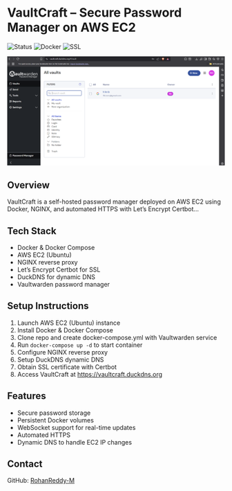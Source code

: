 # VaultCraft – Secure Password Manager on AWS EC2

![Status](https://img.shields.io/badge/Deployed-Live-success?style=flat-square&color=brightgreen)
![Docker](https://img.shields.io/badge/Docker-Containerized-blue?style=flat-square)
![SSL](https://img.shields.io/badge/HTTPS-Enabled-brightgreen?style=flat-square)

![VaultCraft Screenshot](screenshots/vaultcraft-ui.png) 

## Overview
VaultCraft is a self-hosted password manager deployed on AWS EC2 using Docker, NGINX, and automated HTTPS with Let’s Encrypt Certbot...


## Tech Stack
- Docker & Docker Compose  
- AWS EC2 (Ubuntu)  
- NGINX reverse proxy  
- Let’s Encrypt Certbot for SSL  
- DuckDNS for dynamic DNS  
- Vaultwarden password manager

## Setup Instructions
1. Launch AWS EC2 (Ubuntu) instance  
2. Install Docker & Docker Compose  
3. Clone repo and create docker-compose.yml with Vaultwarden service  
4. Run `docker-compose up -d` to start container  
5. Configure NGINX reverse proxy  
6. Setup DuckDNS dynamic DNS  
7. Obtain SSL certificate with Certbot  
8. Access VaultCraft at https://vaultcraft.duckdns.org

## Features
- Secure password storage  
- Persistent Docker volumes  
- WebSocket support for real-time updates  
- Automated HTTPS  
- Dynamic DNS to handle EC2 IP changes

## Contact
GitHub: [RohanReddy-M](https://github.com/RohanReddy-M)
